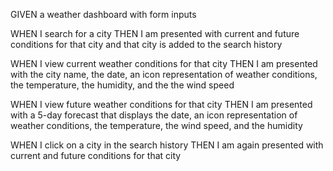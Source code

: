 GIVEN a weather dashboard with form inputs


WHEN I search for a city
THEN I am presented with current and future conditions for that city and that city is added to the search history


WHEN I view current weather conditions for that city
THEN I am presented with the city name, the date, an icon representation of weather conditions, the temperature, the humidity, and the the wind speed


WHEN I view future weather conditions for that city
THEN I am presented with a 5-day forecast that displays the date, an icon representation of weather conditions, the temperature, the wind speed, and the humidity



WHEN I click on a city in the search history
THEN I am again presented with current and future conditions for that city
